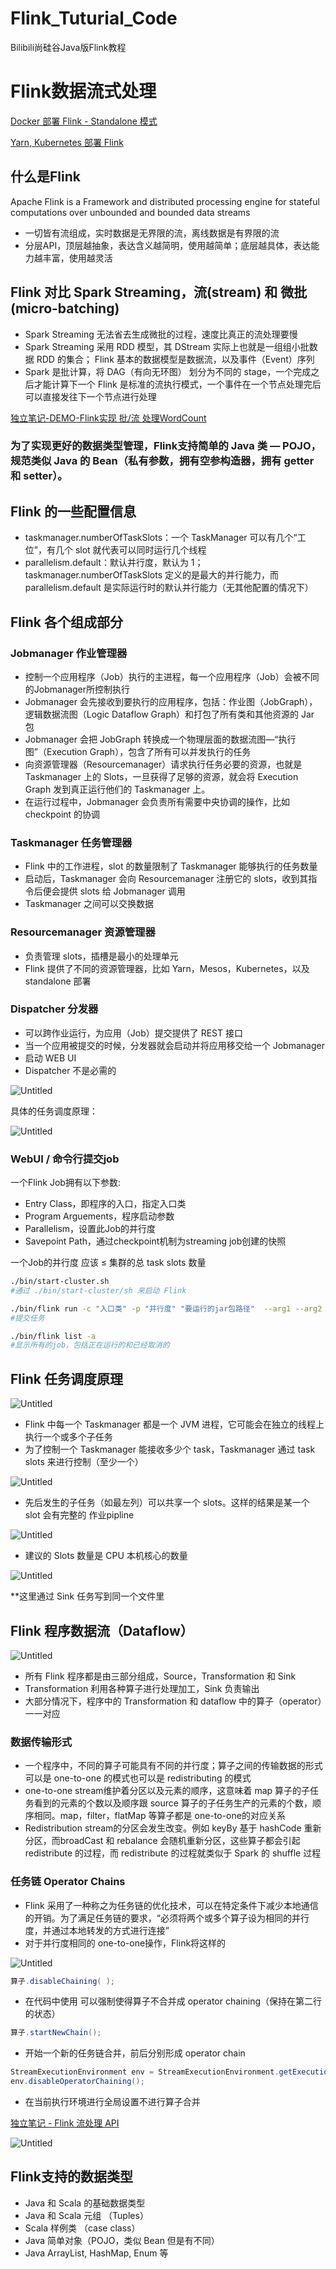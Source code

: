 # Flink_Tuturial_Code
 Bilibili尚硅谷Java版Flink教程
# Flink数据流式处理

[Docker 部署 Flink - Standalone 模式](Flink%E6%95%B0%E6%8D%AE%E6%B5%81%E5%BC%8F%E5%A4%84%E7%90%86%20be0276b3450a4b8b9c0f913487c77093/Docker%20%E9%83%A8%E7%BD%B2%20Flink%20-%20Standalone%20%E6%A8%A1%E5%BC%8F%20be83ead594ac4edfb09561bbe7bd67ef.md)

[Yarn, Kubernetes 部署 Flink](Flink%E6%95%B0%E6%8D%AE%E6%B5%81%E5%BC%8F%E5%A4%84%E7%90%86%20be0276b3450a4b8b9c0f913487c77093/Yarn,%20Kubernetes%20%E9%83%A8%E7%BD%B2%20Flink%203f1f0ab7aad54e47a4a28ba88c416d0c.md)

## 什么是Flink

Apache Flink is a Framework and distributed processing engine for stateful computations over unbounded and bounded data streams

- 一切皆有流组成，实时数据是无界限的流，离线数据是有界限的流
- 分层API，顶层越抽象，表达含义越简明，使用越简单；底层越具体，表达能力越丰富，使用越灵活

## Flink 对比 Spark Streaming，流(stream) 和 微批(micro-batching)

- Spark Streaming 无法省去生成微批的过程，速度比真正的流处理要慢
- Spark Streaming 采用 RDD 模型，其 DStream 实际上也就是一组组小批数据 RDD 的集合；   Flink 基本的数据模型是数据流，以及事件（Event）序列
- Spark 是批计算，将 DAG（有向无环图） 划分为不同的 stage，一个完成之后才能计算下一个                                            Flink 是标准的流执行模式，一个事件在一个节点处理完后可以直接发往下一个节点进行处理

[独立笔记-DEMO-Flink实现 批/流 处理WordCount](Flink%E6%95%B0%E6%8D%AE%E6%B5%81%E5%BC%8F%E5%A4%84%E7%90%86%20be0276b3450a4b8b9c0f913487c77093/%E7%8B%AC%E7%AB%8B%E7%AC%94%E8%AE%B0-DEMO-Flink%E5%AE%9E%E7%8E%B0%20%E6%89%B9%20%E6%B5%81%20%E5%A4%84%E7%90%86WordCount%20456a6ac7f942484a9844933908e27d20.md)

### 为了实现更好的数据类型管理，Flink支持简单的 Java 类 — POJO，规范类似 Java 的 Bean（私有参数，拥有空参构造器，拥有 getter 和 setter）。

## Flink 的一些配置信息

- taskmanager.numberOfTaskSlots：一个 TaskManager 可以有几个“工位”，有几个 slot 就代表可以同时运行几个线程
- parallelism.default：默认并行度，默认为 1；taskmanager.numberOfTaskSlots 定义的是最大的并行能力，而 parallelism.default 是实际运行时的默认并行能力（无其他配置的情况下）

## Flink 各个组成部分

### Jobmanager 作业管理器

- 控制一个应用程序（Job）执行的主进程，每一个应用程序（Job）会被不同的Jobmanager所控制执行
- Jobmanager 会先接收到要执行的应用程序，包括：作业图（JobGraph），逻辑数据流图（Logic Dataflow Graph）和打包了所有类和其他资源的 Jar 包
- Jobmanager 会把 JobGraph 转换成一个物理层面的数据流图—“执行图”（Execution Graph），包含了所有可以并发执行的任务
- 向资源管理器（Resourcemanager）请求执行任务必要的资源，也就是 Taskmanager 上的 Slots，一旦获得了足够的资源，就会将 Execution Graph 发到真正运行他们的 Taskmanager 上。
- 在运行过程中，Jobmanager 会负责所有需要中央协调的操作，比如 checkpoint 的协调

### Taskmanager 任务管理器

- Flink 中的工作进程，slot 的数量限制了 Taskmanager 能够执行的任务数量
- 启动后，Taskmanager 会向 Resourcemanager 注册它的 slots，收到其指令后便会提供 slots 给 Jobmanager 调用
- Taskmanager 之间可以交换数据

### Resourcemanager 资源管理器

- 负责管理 slots，插槽是最小的处理单元
- Flink 提供了不同的资源管理器，比如 Yarn，Mesos，Kubernetes，以及 standalone 部署

### Dispatcher 分发器

- 可以跨作业运行，为应用（Job）提交提供了 REST 接口
- 当一个应用被提交的时候，分发器就会启动并将应用移交给一个 Jobmanager
- 启动 WEB UI
- Dispatcher 不是必需的

![Untitled](Flink%E6%95%B0%E6%8D%AE%E6%B5%81%E5%BC%8F%E5%A4%84%E7%90%86%20be0276b3450a4b8b9c0f913487c77093/Untitled.png)

具体的任务调度原理：

![Untitled](Flink%E6%95%B0%E6%8D%AE%E6%B5%81%E5%BC%8F%E5%A4%84%E7%90%86%20be0276b3450a4b8b9c0f913487c77093/Untitled1.png)

### WebUI / 命令行提交job

一个Flink Job拥有以下参数:

- Entry Class，即程序的入口，指定入口类
- Program Arguements，程序启动参数
- Parallelism，设置此Job的并行度
- Savepoint Path，通过checkpoint机制为streaming job创建的快照

一个Job的并行度 应该 ≤ 集群的总 task slots 数量

```bash
./bin/start-cluster.sh 
#通过 ./bin/start-cluster/sh 来启动 Flink

./bin/flink run -c "入口类" -p "并行度" "要运行的jar包路径"  --arg1 --arg2 #启动参数
#提交任务

./bin/flink list -a
#显示所有的job，包括正在运行的和已经取消的
```

## Flink 任务调度原理

![Untitled](Flink%E6%95%B0%E6%8D%AE%E6%B5%81%E5%BC%8F%E5%A4%84%E7%90%86%20be0276b3450a4b8b9c0f913487c77093/Untitled%202.png)

- Flink 中每一个 Taskmanager 都是一个 JVM 进程，它可能会在独立的线程上执行一个或多个子任务
- 为了控制一个 Taskmanager 能接收多少个 task，Taskmanager 通过 task slots 来进行控制（至少一个）

![Untitled](Flink%E6%95%B0%E6%8D%AE%E6%B5%81%E5%BC%8F%E5%A4%84%E7%90%86%20be0276b3450a4b8b9c0f913487c77093/Untitled%203.png)

- 先后发生的子任务（如最左列）可以共享一个 slots。这样的结果是某一个 slot 会有完整的 作业pipline

![Untitled](Flink%E6%95%B0%E6%8D%AE%E6%B5%81%E5%BC%8F%E5%A4%84%E7%90%86%20be0276b3450a4b8b9c0f913487c77093/Untitled%204.png)

- 建议的 Slots 数量是 CPU 本机核心的数量

![Untitled](Flink%E6%95%B0%E6%8D%AE%E6%B5%81%E5%BC%8F%E5%A4%84%E7%90%86%20be0276b3450a4b8b9c0f913487c77093/Untitled%205.png)

**这里通过 Sink 任务写到同一个文件里

## Flink 程序数据流（Dataflow）

![Untitled](Flink%E6%95%B0%E6%8D%AE%E6%B5%81%E5%BC%8F%E5%A4%84%E7%90%86%20be0276b3450a4b8b9c0f913487c77093/Untitled%206.png)

- 所有 Flink 程序都是由三部分组成，Source，Transformation 和 Sink
- Transformation 利用各种算子进行处理加工，Sink 负责输出
- 大部分情况下，程序中的 Transformation 和 dataflow 中的算子（operator）一一对应

### 数据传输形式

- 一个程序中，不同的算子可能具有不同的并行度；算子之间的传输数据的形式可以是 one-to-one 的模式也可以是 redistributing 的模式
- one-to-one stream维护着分区以及元素的顺序，这意味着 map 算子的子任务看到的元素的个数以及顺序跟 source 算子的子任务生产的元素的个数，顺序相同。map，filter，flatMap 等算子都是 one-to-one的对应关系
- Redistribution stream的分区会发生改变。例如 keyBy 基于 hashCode 重新分区，而broadCast 和 rebalance 会随机重新分区，这些算子都会引起 redistribute 的过程，而 redistribute 的过程就类似于 Spark 的 shuffle 过程

### 任务链 Operator Chains

- Flink 采用了一种称之为任务链的优化技术，可以在特定条件下减少本地通信的开销。为了满足任务链的要求，“必须将两个或多个算子设为相同的并行度，并通过本地转发的方式进行连接”
- 对于并行度相同的 one-to-one操作，Flink将这样的

![Untitled](Flink%E6%95%B0%E6%8D%AE%E6%B5%81%E5%BC%8F%E5%A4%84%E7%90%86%20be0276b3450a4b8b9c0f913487c77093/Untitled%207.png)

```java
算子.disableChaining( );
```

- 在代码中使用  可以强制使得算子不合并成 operator chaining（保持在第二行的状态）

```java
算子.startNewChain();
```

- 开始一个新的任务链合并，前后分别形成 operator chain

```java
StreamExecutionEnvironment env = StreamExecutionEnvironment.getExecutionEnvironment();
env.disableOperatorChaining();
```

- 在当前执行环境进行全局设置不进行算子合并

[独立笔记 - Flink 流处理 API](Flink%E6%95%B0%E6%8D%AE%E6%B5%81%E5%BC%8F%E5%A4%84%E7%90%86%20be0276b3450a4b8b9c0f913487c77093/%E7%8B%AC%E7%AB%8B%E7%AC%94%E8%AE%B0%20-%20Flink%20%E6%B5%81%E5%A4%84%E7%90%86%20API%20903b78e1da6e473896b6f14d497365f9.md)

![Untitled](Flink%E6%95%B0%E6%8D%AE%E6%B5%81%E5%BC%8F%E5%A4%84%E7%90%86%20be0276b3450a4b8b9c0f913487c77093/Untitled%208.png)

## Flink支持的数据类型

- Java 和 Scala 的基础数据类型
- Java 和 Scala 元组 （Tuples）
- Scala 样例类 （case class）
- Java 简单对象（POJO，类似 Bean 但是有不同）
- Java ArrayList, HashMap, Enum 等
